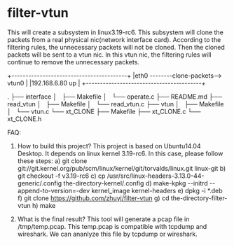 # filter-vtun
This will create a subsystem in linux3.19-rc6. This subsystem will clone the packets from a real physical nic(network interface card). According to the filtering rules, the unnecessary packets will not be cloned. Then the cloned packets will be sent to a vtun nic. In this vtun nic, the filtering rules will continue to remove the unnecessary packets.

+-----------------------------------------+
|eth0 --------clone-packets--> vtun0      |
|192.168.6.80                  up         |
+-----------------------------------------+

.
├── interface
│   ├── Makefile
│   └── operate.c
├── README.md
├── read_vtun
│   ├── Makefile
│   └── read_vtun.c
├── vtun
│   ├── Makefile
│   └── vtun.c
└── xt_CLONE
    ├── Makefile
    ├── xt_CLONE.c
    └── xt_CLONE.h

FAQ:
1. How to build this project?
   This project is based on Ubuntu14.04 Desktop. It depends on
   linux kernel 3.19-rc6.
   In this case, please follow these steps:
    a) git clone git://git.kernel.org/pub/scm/linux/kernel/git/torvalds/linux.git linux-git
    b) git checkout -f v3.19-rc6
    c) cp /usr/src/linux-headers-3.13.0-44-generic/.config the-directory-kernel/.config
    d) make-kpkg --initrd --append-to-version=-dev kernel_image kernel-headers
    e) dpkg -i *.deb
    f) git clone https://github.com/zhuyj/filter-vtun
    g) cd the-directory-filter-vtun
    h) make

2. What is the final result?
   This tool will generate a pcap file in /tmp/temp.pcap. This temp.pcap is compatible with
   tcpdump and wireshark. We can ananlyze this file by tcpdump or wireshark.
